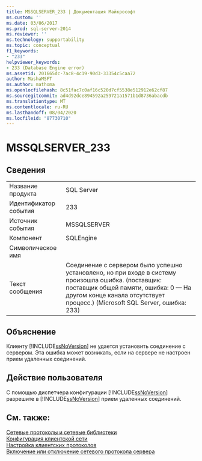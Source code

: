 ```yaml
---
title: MSSQLSERVER_233 | Документация Майкрософт
ms.custom: ''
ms.date: 03/06/2017
ms.prod: sql-server-2014
ms.reviewer: ''
ms.technology: supportability
ms.topic: conceptual
f1_keywords:
- "233"
helpviewer_keywords:
- 233 (Database Engine error)
ms.assetid: 201665dc-7ac8-4c19-90d3-33354c5caa72
author: MashaMSFT
ms.author: mathoma
ms.openlocfilehash: 8c51fac7c0af16c520d7cf5538e512912e62cf87
ms.sourcegitcommit: ad4d92dce894592a259721a1571b1d8736abacdb
ms.translationtype: MT
ms.contentlocale: ru-RU
ms.lasthandoff: 08/04/2020
ms.locfileid: "87730710"
---
```

# <a name="mssqlserver_233"></a>MSSQLSERVER_233
    
## <a name="details"></a>Сведения  
  
|||  
|-|-|  
|Название продукта|SQL Server|  
|Идентификатор события|233|  
|Источник события|MSSQLSERVER|  
|Компонент|SQLEngine|  
|Символическое имя||  
|Текст сообщения|Соединение с сервером было успешно установлено, но при входе в систему произошла ошибка. (поставщик: поставщик общей памяти, ошибка: 0 — На другом конце канала отсутствует процесс.) (Microsoft SQL Server, ошибка: 233)|  
  
## <a name="explanation"></a>Объяснение  
 Клиенту [!INCLUDE[ssNoVersion](../../includes/ssnoversion-md.md)] не удается установить соединение с сервером. Эта ошибка может возникать, если на сервере не настроен прием удаленных соединений.  
  
## <a name="user-action"></a>Действие пользователя  
 С помощью диспетчера конфигурации [!INCLUDE[ssNoVersion](../../includes/ssnoversion-md.md)] разрешите в [!INCLUDE[ssNoVersion](../../includes/ssnoversion-md.md)] прием удаленных соединений.  
  
## <a name="see-also"></a>См. также:  
 [Сетевые протоколы и сетевые библиотеки](../../sql-server/install/network-protocols-and-network-libraries.md)   
 [Конфигурация клиентской сети](../../database-engine/configure-windows/client-network-configuration.md)   
 [Настройка клиентских протоколов](../../database-engine/configure-windows/configure-client-protocols.md)   
 [Включение или отключение сетевого протокола сервера](../../database-engine/configure-windows/enable-or-disable-a-server-network-protocol.md)  
  
  
